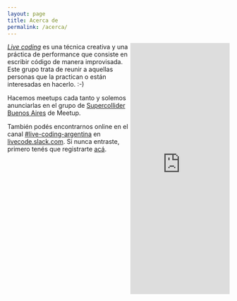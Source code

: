 ```yaml
---
layout: page
title: Acerca de
permalink: /acerca/
---
```


<iframe style="float: right" width="225" height="570" src="http://meetu.ps/3bf0yW" frameborder="0"></iframe>

*[Live coding][livecoding]* es una técnica creativa y una práctica de
performance que consiste en escribir código de manera improvisada.  Este grupo
trata de reunir a aquellas personas que la practican o están interesadas en
hacerlo. :-)

Hacemos meetups cada tanto y solemos anunciarlas en el grupo de [Supercollider
Buenos Aires][meetup] de Meetup.

También podés encontrarnos online en el canal [#live-coding-argentina][canal]
en [livecode.slack.com][slack].  Si nunca entraste, primero tenés que
registrarte [acá][invite].

[livecoding]: https://en.wikipedia.org/wiki/Live_coding
[meetup]: https://www.meetup.com/es-ES/supercollider/
[canal]: http://livecode.slack.com/messages/live-coding-argentina
[slack]: http://livecode.slack.com/
[invite]: http://live-code-slack.herokuapp.com/

